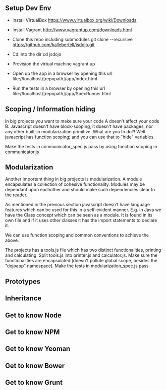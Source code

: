Setup Dev Env
-------------

* Install VirtualBox
  https://www.virtualbox.org/wiki/Downloads
    
* Install Vagrant
  http://www.vagrantup.com/downloads.html 
    
* Clone this repo including submodules
  git clone --recursive https://github.com/kallebertell/jsdojo.git
    
* Cd into the dir
  cd jsdojo
    
* Provision the virtual machine
  vagrant up

* Open up the app in a browser by opening this url
  file://localhost/[repopath]/app/index.html

* Run the tests in a browser by opening this url
  file://localhost/[repopath]/app/SpecRunner.html



Scoping / Information hiding
-------------------------
In big projects you want to make sure your code A doesn't affect your code B.
Javascript doesn't have block-scoping, it doesn't have packages, nor any other built-in modularization primitive.
What are you to do?!
Well javascript has function scoping; and you can use that to "hide" variables.

Make the tests in communicator_spec.js pass by using function scoping in communicator.js



Modularization
-------------------------
Another important thing in big projects is modularization. 
A module encapsulates a collection of cohesive functionality.
Modules may be dependant upon eachother and should make such dependencies clear to the reader.

As mentioned in the previous section javascript doesn't have language features which can be used for this in a self-evident manner. E.g. in Java we have the Class concept which can be seen as a module. It is found in its own file and if it uses other classes it has the import statements to declare it.

We can use function scoping and common conventions to achieve the above.

The projects has a tools.js file which has two distinct functionalities, printing and calculating.
Split tools.js into printer.js and calculator.js.
Make sure the functionalities are encapsulated (doesn't pollute global scope, besides the "dojoapp" namespace). 
Make the tests in modularization_spec.js pass


Prototypes
-------------------------


Inheritance
-------------------------


Get to know Node
-------------------------


Get to know NPM
-------------------------


Get to know Yeoman
-------------------------


Get to know Bower
-------------------------


Get to know Grunt
-------------------------

